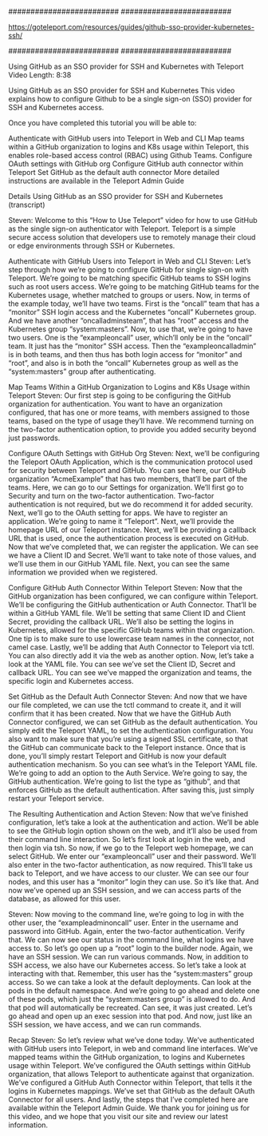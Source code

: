 #########################
#########################

https://goteleport.com/resources/guides/github-sso-provider-kubernetes-ssh/

#########################
#########################

Using GitHub as an SSO provider for SSH and Kubernetes with Teleport
Video Length: 8:38

Using GitHub as an SSO provider for SSH and Kubernetes
This video explains how to configure Github to be a single sign-on (SSO) provider for SSH and Kubernetes access.

Once you have completed this tutorial you will be able to:

Authenticate with GitHub users into Teleport in Web and CLI
Map teams within a GitHub organization to logins and K8s usage within Teleport, this enables role-based access control (RBAC) using Github Teams.
Configure OAuth settings with GitHub org
Configure GitHub auth connector within Teleport
Set GitHub as the default auth connector
More detailed instructions are available in the Teleport Admin Guide

Details Using GitHub as an SSO provider for SSH and Kubernetes
(transcript)

Steven: Welcome to this “How to Use Teleport” video for how to use GitHub as the single sign-on authenticator with Teleport. Teleport is a simple secure access solution that developers use to remotely manage their cloud or edge environments through SSH or Kubernetes.

Authenticate with GitHub Users into Teleport in Web and CLI
Steven: Let’s step through how we’re going to configure GitHub for single sign-on with Teleport. We’re going to be matching specific GitHub teams to SSH logins such as root users access. We’re going to be matching GitHub teams for the Kubernetes usage, whether matched to groups or users. Now, in terms of the example today, we’ll have two teams. First is the “oncall” team that has a “monitor” SSH login access and the Kubernetes “oncall” Kubernetes group. And we have another “oncalladminsteam”, that has “root” access and the Kubernetes group “system:masters”. Now, to use that, we’re going to have two users. One is the “exampleoncall” user, which’ll only be in the “oncall” team. It just has the “monitor” SSH access. Then the “exampleoncalladmin” is in both teams, and then thus has both login access for “monitor” and “root”, and also is in both the “oncall” Kubernetes group as well as the “system:masters” group after authenticating.

Map Teams Within a GitHub Organization to Logins and K8s Usage within Teleport
Steven: Our first step is going to be configuring the GitHub organization for authentication. You want to have an organization configured, that has one or more teams, with members assigned to those teams, based on the type of usage they’ll have. We recommend turning on the two-factor authentication option, to provide you added security beyond just passwords.

Configure OAuth Settings with GitHub Org
Steven: Next, we’ll be configuring the Teleport OAuth Application, which is the communication protocol used for security between Teleport and GitHub. You can see here, our GitHub organization “AcmeExample” that has two members, that’ll be part of the teams. Here, we can go to our Settings for organization. We’ll first go to Security and turn on the two-factor authentication. Two-factor authentication is not required, but we do recommend it for added security. Next, we’ll go to the OAuth setting for apps. We have to register an application. We’re going to name it “Teleport”. Next, we’ll provide the homepage URL of our Teleport instance. Next, we’ll be providing a callback URL that is used, once the authentication process is executed on GitHub. Now that we’ve completed that, we can register the application. We can see we have a Client ID and Secret. We’ll want to take note of those values, and we’ll use them in our GitHub YAML file. Next, you can see the same information we provided when we registered.

Configure GitHub Auth Connector Within Teleport
Steven: Now that the GitHub organization has been configured, we can configure within Teleport. We’ll be configuring the GitHub authentication or Auth Connector. That’ll be within a GitHub YAML file. We’ll be setting that same Client ID and Client Secret, providing the callback URL. We’ll also be setting the logins in Kubernetes, allowed for the specific GitHub teams within that organization. One tip is to make sure to use lowercase team names in the connector, not camel case. Lastly, we’ll be adding that Auth Connector to Teleport via tctl. You can also directly add it via the web as another option. Now, let’s take a look at the YAML file. You can see we’ve set the Client ID, Secret and callback URL. You can see we’ve mapped the organization and teams, the specific login and Kubernetes access.

Set GitHub as the Default Auth Connector
Steven: And now that we have our file completed, we can use the tctl command to create it, and it will confirm that it has been created. Now that we have the GitHub Auth Connector configured, we can set GitHub as the default authentication. You simply edit the Teleport YAML, to set the authentication configuration. You also want to make sure that you’re using a signed SSL certificate, so that the GitHub can communicate back to the Teleport instance. Once that is done, you’ll simply restart Teleport and GitHub is now your default authentication mechanism. So you can see what’s in the Teleport YAML file. We’re going to add an option to the Auth Service. We’re going to say, the GitHub authentication. We’re going to list the type as “github”, and that enforces GitHub as the default authentication. After saving this, just simply restart your Teleport service.

The Resulting Authentication and Action
Steven: Now that we’ve finished configuration, let’s take a look at the authentication and action. We’ll be able to see the GitHub login option shown on the web, and it’ll also be used from their command line interaction. So let’s first look at login in the web, and then login via tsh. So now, if we go to the Teleport web homepage, we can select GitHub. We enter our “exampleoncall” user and their password. We’ll also enter in the two-factor authentication, as now required. This’ll take us back to Teleport, and we have access to our cluster. We can see our four nodes, and this user has a “monitor” login they can use. So it’s like that. And now we’ve opened up an SSH session, and we can access parts of the database, as allowed for this user.

Steven: Now moving to the command line, we’re going to log in with the other user, the “exampleadminoncall” user. Enter in the username and password into GitHub. Again, enter the two-factor authentication. Verify that. We can now see our status in the command line, what logins we have access to. So let’s go open up a “root” login to the builder node. Again, we have an SSH session. We can run various commands. Now, in addition to SSH access, we also have our Kubernetes access. So let’s take a look at interacting with that. Remember, this user has the “system:masters” group access. So we can take a look at the default deployments. Can look at the pods in the default namespace. And we’re going to go ahead and delete one of these pods, which just the “system:masters group” is allowed to do. And that pod will automatically be recreated. Can see, it was just created. Let’s go ahead and open up an exec session into that pod. And now, just like an SSH session, we have access, and we can run commands.

Recap
Steven: So let’s review what we’ve done today. We’ve authenticated with GitHub users into Teleport, in web and command line interfaces. We’ve mapped teams within the GitHub organization, to logins and Kubernetes usage within Teleport. We’ve configured the OAuth settings within GitHub organization, that allows Teleport to authenticate against that organization. We’ve configured a GitHub Auth Connector within Teleport, that tells it the logins in Kubernetes mappings. We’ve set that GitHub as the default OAuth Connector for all users. And lastly, the steps that I’ve completed here are available within the Teleport Admin Guide. We thank you for joining us for this video, and we hope that you visit our site and review our latest information.
